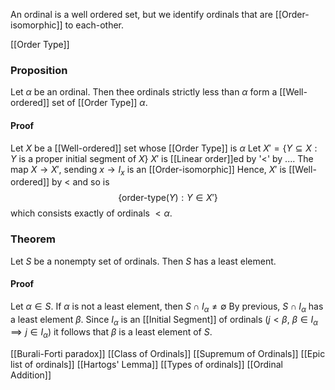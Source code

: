 An ordinal is a well ordered set, but we identify ordinals that are [[Order-isomorphic]] to each-other. 

[[Order Type]]

### Proposition
Let $\alpha$ be an ordinal. Then thee ordinals strictly less than $\alpha$ form a [[Well-ordered]] set of [[Order Type]] $\alpha$.
#### Proof
Let $X$ be a [[Well-ordered]] set whose [[Order Type]] is $\alpha$ 
Let $X'=\{ Y\subseteq X:Y \text{ is a proper initial segment of }X \}$
$X'$ is [[Linear order]]ed by '$<$' by ....
The map $X\to X'$, sending $x\to I_{x}$ is an [[Order-isomorphic]]
Hence, $X'$ is [[Well-ordered]] by $<$ and so is 
$$
\{ \text{order-type}(Y):Y\in X' \}
$$
which consists exactly of ordinals $<\alpha$.

### Theorem
Let $S$ be a nonempty set of ordinals. Then $S$ has a least element.
#### Proof
Let $\alpha \in S$. If $\alpha$ is not a least element, then $S\cap I_{\alpha}\neq \emptyset$
By previous, $S\cap I_{\alpha}$ has a least element $\beta$. 
Since $I_{\alpha}$ is an [[Initial Segment]] of ordinals ($j<\beta$, $\beta \in I_{\alpha}\implies j\in I_{\alpha}$) it follows that $\beta$ is a least element of $S$. 

[[Burali-Forti paradox]]
[[Class of Ordinals]]
[[Supremum of Ordinals]]
[[Epic list of ordinals]]
[[Hartogs' Lemma]]
[[Types of ordinals]]
[[Ordinal Addition]]
